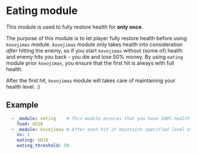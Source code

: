 # Eating module

This module is used to fully restore health for **only once**.

The purpose of this module is to let player fully restore health before using `kovojimas` module. `kovojimas` module only takes health into consideration *after* hitting the enemy, so if you start `kovojimas` without (some of) health and enemy hits you back - you die and lose 50% money. By using `eating` module prior `kovojimas`, you ensure that the first hit is always with full health.

After the first hit, `kovojimas` module will takes care of maintaining your health level. :)

## Example

```yaml
  - _module: eating    # This module ensures that you have 100% health before first hit
    food: UO10
  - _module: kovojimas # After each hit it maintains specified level of health
    vs: 1
    eating: UO10
    eating_threshold: 50
```
